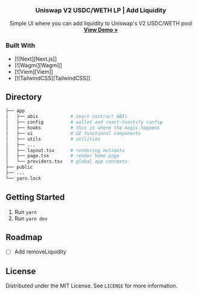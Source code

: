 <div align="center">

  <h3 align="center">Uniswap V2 USDC/WETH LP | Add Liquidity</h3>

  <p align="center">
    Simple UI where you can add liquidity to Uniswap's V2 USDC/WETH pool
    <br />
    <a href="https://uni-v2-lp.vercel.app/"><strong>View Demo »</strong></a>
    <br />
  </p>
</div>


### Built With

* [![Next][Next.js]]
* [![Wagmi][Wagmi]]
* [![Viem][Viem]]
* [![TailwindCSS][TailwindCSS]]


## Directory

```bash
├── app
│   ├── abis            # smart contract ABIs
│   ├── config          # wallet and react-toastify config
│   ├── hooks           # this is where the magic happens
│   ├── ui              # UI functional components
│   ├── utils           # utilities
│   ├── ...             
│   ├── layout.tsx      # rendering metadata
│   ├── page.tsx        # render home page
│   └── providers.tsx   # global app contexts
├── public
├── ...
└── yarn.lock
```


<!-- GETTING STARTED -->

## Getting Started

1. Run `yarn`
2. Run `yarn dev`


<!-- ROADMAP -->
## Roadmap

- [ ] Add removeLiquidity

<!-- LICENSE -->
## License

Distributed under the MIT License. See `LICENSE` for more information.